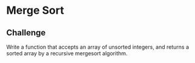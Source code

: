 
# Merge Sort

## Challenge
Write a function that accepts an array of unsorted integers, and returns a sorted array by a recursive mergesort algorithm.

